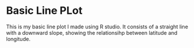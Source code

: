 # Basic Line PLot

This is my basic line plot I made using R studio. It consists of a straight line with a downward slope, showing the relationsihp between latitude and longitude. 

